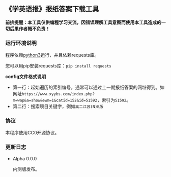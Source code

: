 ## 《学英语报》报纸答案下载工具

**前排提醒：本工具仅供编程学习交流，因错误理解工具意图而使用本工具造成的一切后果作者概不负责！**

### 运行环境说明

程序依赖[python3](https://www.python.org/)运行，并且依赖requests库。

您可以用pip安装requests库：`pip install requests`

**config文件格式说明**

- 第一行：起始遍历的索引编号，通常可以通过上一期报纸答案的网址得到。如网址`https://www.xyybs.com/index.php?m=wap&a=show&ewm=1&catid=152&id=51592`，索引为`51592`。
- 第二行：搜索项目关键字，例如`高二江苏(N)B版`

### 协议

本程序使用CC0开源协议。

### 更新日志

- Alpha 0.0.0

  内测版发布。
